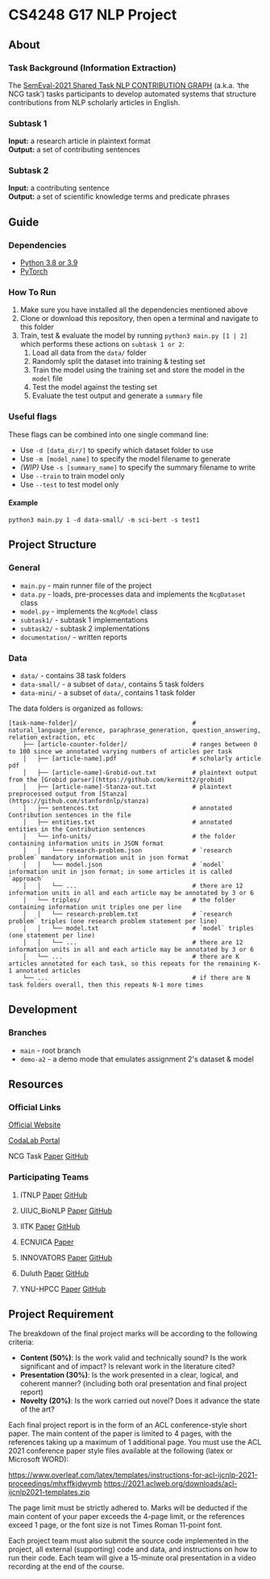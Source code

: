 # CS4248 G17 NLP Project

## About

### Task Background (Information Extraction)

The [SemEval-2021 Shared Task NLP CONTRIBUTION GRAPH](https://competitions.codalab.org/competitions/25680) (a.k.a. ‘the NCG task’) tasks participants to develop
automated systems that structure contributions from NLP scholarly articles in English.

### Subtask 1

**Input:** a research article in plaintext format \
**Output:** a set of contributing sentences

### Subtask 2

**Input:** a contributing sentence \
**Output:** a set of scientific knowledge terms and predicate phrases

## Guide

### Dependencies

- [Python 3.8 or 3.9](https://www.python.org/downloads/)
- [PyTorch](https://pytorch.org/get-started/locally/)

### How To Run

1. Make sure you have installed all the dependencies mentioned above
2. Clone or download this repository, then open a terminal and navigate to this folder
3. Train, test & evaluate the model by running `python3 main.py [1 | 2]` which performs these actions on `subtask 1 or 2`:
   1. Load all data from the `data/` folder
   2. Randomly split the dataset into training & testing set
   3. Train the model using the training set and store the model in the `model` file
   4. Test the model against the testing set
   5. Evaluate the test output and generate a `summary` file

### Useful flags

These flags can be combined into one single command line:

- Use `-d [data_dir/]` to specify which dataset folder to use
- Use `-m [model_name]` to specify the model filename to generate
- _(WIP)_ Use `-s [summary_name]` to specify the summary filename to write
- Use `--train` to train model only
- Use `--test` to test model only

#### Example

`python3 main.py 1 -d data-small/ -m sci-bert -s test1`

## Project Structure

### General

- `main.py` - main runner file of the project
- `data.py` - loads, pre-processes data and implements the `NcgDataset` class
- `model.py` - implements the `NcgModel` class
- `subtask1/` - subtask 1 implementations
- `subtask2/` - subtask 2 implementations
- `documentation/` - written reports

### Data

- `data/` - contains 38 task folders
- `data-small/` - a subset of `data/`, contains 5 task folders
- `data-mini/` - a subset of `data/`, contains 1 task folder

The data folders is organized as follows:

    [task-name-folder]/                                # natural_language_inference, paraphrase_generation, question_answering, relation_extraction, etc
        ├── [article-counter-folder]/                  # ranges between 0 to 100 since we annotated varying numbers of articles per task
        │   ├── [article-name].pdf                     # scholarly article pdf
        │   ├── [article-name]-Grobid-out.txt          # plaintext output from the [Grobid parser](https://github.com/kermitt2/grobid)
        │   ├── [article-name]-Stanza-out.txt          # plaintext preprocessed output from [Stanza](https://github.com/stanfordnlp/stanza)
        │   ├── sentences.txt                          # annotated Contribution sentences in the file
        │   ├── entities.txt                           # annotated entities in the Contribution sentences
        │   └── info-units/                            # the folder containing information units in JSON format
        │   │   └── research-problem.json              # `research problem` mandatory information unit in json format
        │   │   └── model.json                         # `model` information unit in json format; in some articles it is called `approach`
        │   │   └── ...                                # there are 12 information units in all and each article may be annotated by 3 or 6
        │   └── triples/                               # the folder containing information unit triples one per line
        │   │   └── research-problem.txt               # `research problem` triples (one research problem statement per line)
        │   │   └── model.txt                          # `model` triples (one statement per line)
        │   │   └── ...                                # there are 12 information units in all and each article may be annotated by 3 or 6
        │   └── ...                                    # there are K articles annotated for each task, so this repeats for the remaining K-1 annotated articles
        └── ...                                        # if there are N task folders overall, then this repeats N-1 more times

## Development

### Branches

- `main` - root branch
- `demo-a2` - a demo mode that emulates assignment 2's dataset & model

## Resources

### Official Links

[Official Website](https://ncg-task.github.io/)

[CodaLab Portal](https://competitions.codalab.org/competitions/25680)

NCG Task [Paper](https://arxiv.org/pdf/2106.07385.pdf) [GitHub](https://github.com/ncg-task?tab=repositories)

### Participating Teams

1. ITNLP [Paper](https://aclanthology.org/2021.semeval-1.59.pdf) [GitHub](https://github.com/itnlp606/nlpcb-graph)

2. UIUC_BioNLP [Paper](https://arxiv.org/pdf/2105.05435.pdf) [GitHub](https://github.com/Liu-Hy/nlp-contrib-graph)

3. IITK [Paper](https://arxiv.org/pdf/2104.01619.pdf) [GitHub](https://github.com/sshailabh/SemEval-2021-Task-11)

4. ECNUICA [Paper](https://aclanthology.org/2021.semeval-1.185.pdf)

5. INNOVATORS [Paper](https://aclanthology.org/2021.semeval-1.61.pdf) [GitHub](https://github.com/HardikArora17/)

6. Duluth [Paper](https://aclanthology.org/2021.semeval-1.60.pdf) [GitHub](https://github.com/anmartin94/DuluthSemEval2021Task11)

7. YNU-HPCC [Paper](https://aclanthology.org/2021.semeval-1.58.pdf) [GitHub](https://github.com/maxinge8698/SemEval2021-Task11)

## Project Requirement

The breakdown of the final project marks will be according to the following criteria:

- **Content (50%)**: Is the work valid and technically sound? Is the work significant and of impact? Is relevant work in the literature cited?
- **Presentation (30%)**: Is the work presented in a clear, logical, and coherent manner? (including both oral presentation and final project report)
- **Novelty (20%)**: Is the work carried out novel? Does it advance the state of the art?

Each final project report is in the form of an ACL conference-style short paper. The main content of the paper is limited to 4 pages, with the references taking up a maximum of 1 additional page. You must use the ACL 2021 conference paper style files available at the following (latex or Microsoft WORD):

<https://www.overleaf.com/latex/templates/instructions-for-acl-ijcnlp-2021-proceedings/mhxffkjdwymb>
<https://2021.aclweb.org/downloads/acl-ijcnlp2021-templates.zip>

The page limit must be strictly adhered to. Marks will be deducted if the main content of your paper exceeds the 4-page limit, or the references exceed 1 page, or the font size is not Times Roman 11-point font.

Each project team must also submit the source code implemented in the project, all external (supporting) code and data, and instructions on how to run their code. Each team will give a 15-minute oral presentation in a video recording at the end of the course.
